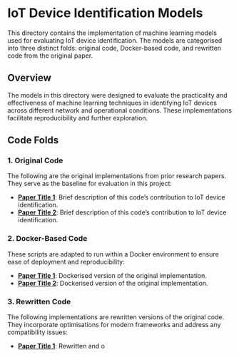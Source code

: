 # IoT Device Identification Models

This directory contains the implementation of machine learning models used for evaluating IoT device identification. The models are categorised into three distinct folds: original code, Docker-based code, and rewritten code from the original paper.

## Overview

The models in this directory were designed to evaluate the practicality and effectiveness of machine learning techniques in identifying IoT devices across different network and operational conditions. These implementations facilitate reproducibility and further exploration.

## Code Folds

### 1. **Original Code**
The following are the original implementations from prior research papers. They serve as the baseline for evaluation in this project:
- **[Paper Title 1](https://github.com/author1/original-project-1)**: Brief description of this code’s contribution to IoT device identification.
- **[Paper Title 2](https://github.com/author2/original-project-2)**: Brief description of this code’s contribution to IoT device identification.

### 2. **Docker-Based Code**
These scripts are adapted to run within a Docker environment to ensure ease of deployment and reproducibility:
- **[Paper Title 1](https://github.com/author1/original-project-1)**: Dockerised version of the original implementation.
- **[Paper Title 2](https://github.com/author2/original-project-2)**: Dockerised version of the original implementation.

### 3. **Rewritten Code**
The following implementations are rewritten versions of the original code. They incorporate optimisations for modern frameworks and address any compatibility issues:
- **[Paper Title 1](https://github.com/author1/original-project-1)**: Rewritten and o
